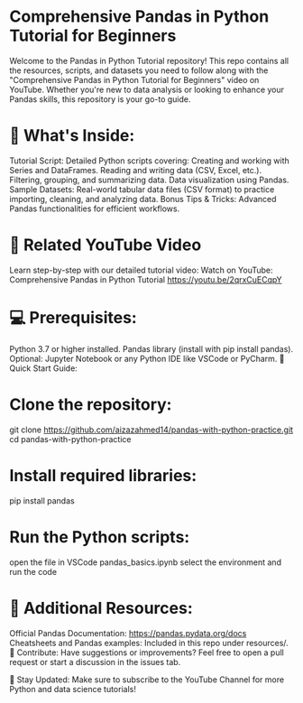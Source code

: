 # Comprehensive Pandas in Python Tutorial for Beginners
Welcome to the Pandas in Python Tutorial repository! This repo contains all the resources, scripts, and datasets you need to follow along with the "Comprehensive Pandas in Python Tutorial for Beginners" video on YouTube. Whether you're new to data analysis or looking to enhance your Pandas skills, this repository is your go-to guide.

# 📂 What's Inside:
Tutorial Script: Detailed Python scripts covering:
Creating and working with Series and DataFrames.
Reading and writing data (CSV, Excel, etc.).
Filtering, grouping, and summarizing data.
Data visualization using Pandas.
Sample Datasets:
Real-world tabular data files (CSV format) to practice importing, cleaning, and analyzing data.
Bonus Tips & Tricks:
Advanced Pandas functionalities for efficient workflows.

# 🎥 Related YouTube Video
Learn step-by-step with our detailed tutorial video:
Watch on YouTube: Comprehensive Pandas in Python Tutorial
https://youtu.be/2qrxCuECqpY

# 💻 Prerequisites:
Python 3.7 or higher installed.
Pandas library (install with pip install pandas).
Optional: Jupyter Notebook or any Python IDE like VSCode or PyCharm.
🚀 Quick Start Guide:

# Clone the repository:
git clone https://github.com/aizazahmed14/pandas-with-python-practice.git  
cd pandas-with-python-practice

# Install required libraries:
pip install pandas  

# Run the Python scripts:
open the file in VSCode pandas_basics.ipynb 
select the environment and run the code 

# 📘 Additional Resources:
Official Pandas Documentation: https://pandas.pydata.org/docs
Cheatsheets and Pandas examples: Included in this repo under resources/.
🤝 Contribute:
Have suggestions or improvements? Feel free to open a pull request or start a discussion in the issues tab.

🔔 Stay Updated:
Make sure to subscribe to the YouTube Channel for more Python and data science tutorials!
